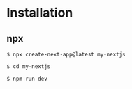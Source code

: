 # Installation

## npx

```
$ npx create-next-app@latest my-nextjs

$ cd my-nextjs

$ npm run dev
```
